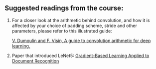 ## Suggested readings from the course:

 1. For a closer look at the arithmetic behind convolution, and how it is affected by your choice of padding scheme, stride and other parameters, please refer to this illustrated guide:

    [V. Dumoulin and F. Visin, A guide to convolution arithmetic for deep learning.](https://arxiv.org/pdf/1603.07285v1.pdf)

2. Paper that introduced LeNet5: [Gradient-Based Learning Applied to Document Recognition](http://yann.lecun.com/exdb/publis/pdf/lecun-01a.pdf)



